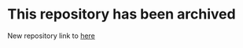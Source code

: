 # This repository has been archived
New repository link to [here](https://github.com/eWeLinkCUBE/cc.ewelink.tile2cube-weatherapi.addon)
